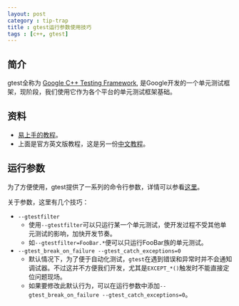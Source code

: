 ```yaml
---
layout: post
category : tip-trap
title : gtest运行参数使用技巧
tags : [c++, gtest]
---
```


## 简介

gtest全称为 [Google C++ Testing Framework](https://code.google.com/p/googletest/), 是Google开发的一个单元测试框架，现阶段，我们使用它作为各个平台的单元测试框架基础。

## 资料
- [易上手的教程](https://code.google.com/p/googletest/wiki/Primer)。
- 上面是官方英文版教程，这是另一份[中文教程](http://www.cnblogs.com/coderzh/archive/2009/04/06/1426755.html)。

## 运行参数

为了方便使用，gtest提供了一系列的命令行参数，详情可以参看[这里](http://www.cnblogs.com/coderzh/archive/2009/04/10/1432789.html)。

关于参数，这里有几个技巧：

- `--gtestfilter`
    - 使用`--gtestfilter`可以只运行某一个单元测试，使开发过程不受其他单元测试的影响，加快开发节奏。
    - 如`--gtestfilter=FooBar.*`便可以只运行FooBar族的单元测试。
- `--gtest_break_on_failure --gtest_catch_exceptions=0`
    - 默认情况下，为了便于自动化测试，`gtest`在遇到错误和异常时并不会通知调试器。不过这并不方便我们开发，尤其是`EXCEPT_*()`触发时不能直接定位问题现场。
    - 如果要修改此默认行为，可以在运行参数中添加`--gtest_break_on_failure --gtest_catch_exceptions=0`。

